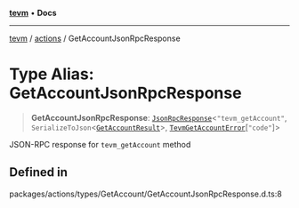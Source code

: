 [**tevm**](../../README.md) • **Docs**

***

[tevm](../../modules.md) / [actions](../README.md) / GetAccountJsonRpcResponse

# Type Alias: GetAccountJsonRpcResponse

> **GetAccountJsonRpcResponse**: [`JsonRpcResponse`](../../index/type-aliases/JsonRpcResponse.md)\<`"tevm_getAccount"`, `SerializeToJson`\<[`GetAccountResult`](../../index/type-aliases/GetAccountResult.md)\>, [`TevmGetAccountError`](../../index/type-aliases/TevmGetAccountError.md)\[`"code"`\]\>

JSON-RPC response for `tevm_getAccount` method

## Defined in

packages/actions/types/GetAccount/GetAccountJsonRpcResponse.d.ts:8
